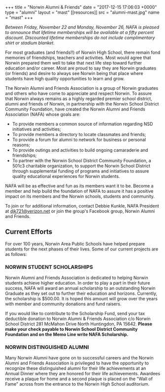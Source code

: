 +++
title = "Norwin Alumni & Friends"
date = "2017-12-15 17:06:03 +0000"
type = "alumni"
layout  = "mast"
[[resources]]
  src  = "alumni-mast.jpg"
  name = "mast"
+++

*Between Friday, November 22 and Monday, November 26, NAFA is pleased to announce that lifetime memberships will be available at a fifty percent discount. Discounted lifetime memberships do not include complimentary shirt or stadium blanket.*

For most graduates (and friends!!) of Norwin High School, there remain fond memories of friendships, teachers and activities. Most would agree that Norwin prepared them well to take that next life step toward further education and/or career. Most are proud to say they are Norwin graduates (or friends) and desire to always see Norwin being that place where students have high quality opportunities to learn and grow.

The Norwin Alumni and Friends Association is a group of Norwin graduates and others who have come to appreciate and respect Norwin.  To assure that Norwin always remains as a highly regarded premier school district, alumni and friends of Norwin, in partnership with the Norwin School District Community Foundation, have created the Norwin Alumni and Friends Association (NAFA) whose goals are:

* To provide members a common source of information regarding NSD initiatives and activities;
* To provide members a directory to locate classmates and friends;
* To provide a forum for alumni to network for business or personal reasons;
* To provide outings and activities to build ongoing camaraderie and friendships;
* To partner with the Norwin School District Community Foundation, a  501c3 charitable organization, to support the Norwin School District through supplemental funding of programs and initiatives to assure quality educational experiences for Norwin students.

NAFA will be as effective and fun as its members want it to be.  Become a member and help build the foundation of NAFA to assure it has a positive impact on its members and the Norwin schools, students and community.

To join or for additional information, contact Debbie Kunkle, NAFA President at djk721@verizon.net or join the group's Facebook group, Norwin Alumni and Friends.

## Current Efforts

For over 100 years, Norwin Area Public Schools have helped prepare students for the next phases of their lives. Some of our current projects are as follows:

### NORWIN STUDENT SCHOLARSHIPS

Norwin Alumni and Friends Association is dedicated to helping Norwin students achieve higher education. In order to play a part in their future success, NAFA will award an annual scholarship to an outstanding Norwin Graduate as they set out to further their education and horizons. Currently, the scholarship is $500.00. It is hoped this amount will grow over the years with member and community donations and fund raisers.

If you would like to contribute to the Scholarship Fund, send your tax deductible donation to Norwin Alumni & Friends Association c/o Norwin School District 281 McMahon Drive North Huntingdon, PA 15642. **Please make your check payable to Norwin School District Community Foundation and on the Memo Line write NAFA Scholarship.**

### NORWIN DISTINGUISHED ALUMNI

Many Norwin Alumni have gone on to successful careers and the Norwin Alumni and Friends Association is privileged to have the opportunity to recognize these distinguished alumni for their life achievements at an Annual Dinner where they are honored for their life achievements. Awardees  receive a plaque for home and a second plaque is placed on the "Wall of Fame" across from the entrance to the Norwin High School auditorium.
